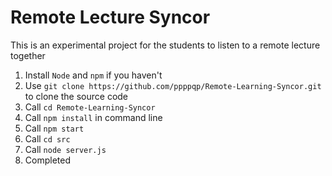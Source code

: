 # Remote Lecture Syncor

This is an experimental project for the students to listen to a remote lecture together


1. Install `Node` and `npm` if you haven't
2. Use `git clone https://github.com/ppppqp/Remote-Learning-Syncor.git` to clone the source code
3. Call `cd Remote-Learning-Syncor`
4. Call `npm install` in command line
5. Call `npm start`
6. Call `cd src`
7. Call `node server.js`
8. Completed